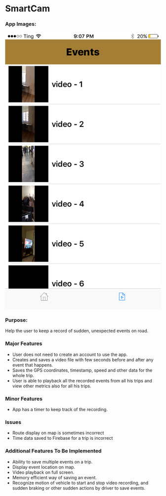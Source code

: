 # SmartCam

### App Images: 
![Alt text](ScreenShots/IMG_4935.PNG)

### Purpose: 
Help the user to keep a record of sudden, unexpected events on road.

### Major Features
+ User does not need to create an account to use the app.
+ Creates and saves a video file with few seconds before and after any event that happens.
+ Saves the GPS coordinates, timestamp, speed and other data for the whole trip. 
+ User is able to playback all the recorded events from all his trips and view other metrics also for all his trips. 

### Minor Features
+ App has a timer to keep track of the recording.

### Issues
+ Route display on map is sometimes incorrect
+ Time data saved to Firebase for a trip is incorrect

### Additional Features To Be Implemented
+ Ability to save multiple events on a trip.
+ Display event location on map.
+ Video playback on full screen.
+ Memory efficient way of saving an event.
+ Recognize motion of vehicle to start and stop video recording, and sudden braking or other sudden actions by driver to save events.

